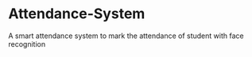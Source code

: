 # Attendance-System
A smart attendance system to mark the attendance of student with face recognition
